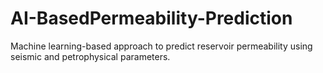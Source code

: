 # AI-BasedPermeability-Prediction
Machine learning-based approach to predict reservoir permeability using seismic and petrophysical parameters.
